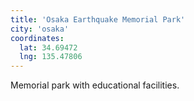 ```yaml
---
title: 'Osaka Earthquake Memorial Park'
city: 'osaka'
coordinates:
  lat: 34.69472
  lng: 135.47806
---
```


Memorial park with educational facilities.
